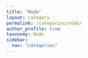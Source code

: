 ```yaml
---
title: "Node"
layout: category
permalink: /categories/node/
author_profile: true
taxonomy: Node
sidebar:
  nav: "categories"
---
```

